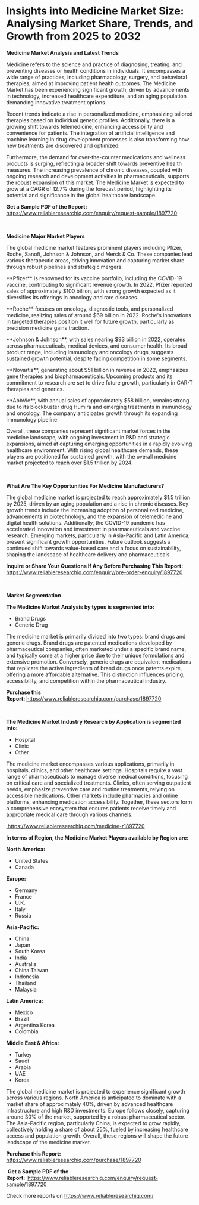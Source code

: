 <p><h1>Insights into Medicine Market Size: Analysing Market Share, Trends, and Growth from 2025 to 2032</h1></p><p><strong>Medicine Market Analysis and Latest Trends</strong></p>
<p><p>Medicine refers to the science and practice of diagnosing, treating, and preventing diseases or health conditions in individuals. It encompasses a wide range of practices, including pharmacology, surgery, and behavioral therapies, aimed at improving patient health outcomes. The Medicine Market has been experiencing significant growth, driven by advancements in technology, increased healthcare expenditure, and an aging population demanding innovative treatment options.</p><p>Recent trends indicate a rise in personalized medicine, emphasizing tailored therapies based on individual genetic profiles. Additionally, there is a growing shift towards telemedicine, enhancing accessibility and convenience for patients. The integration of artificial intelligence and machine learning in drug development processes is also transforming how new treatments are discovered and optimized.</p><p>Furthermore, the demand for over-the-counter medications and wellness products is surging, reflecting a broader shift towards preventive health measures. The increasing prevalence of chronic diseases, coupled with ongoing research and development activities in pharmaceuticals, supports the robust expansion of this market. The Medicine Market is expected to grow at a CAGR of 12.7% during the forecast period, highlighting its potential and significance in the global healthcare landscape.</p></p>
<p><strong>Get a Sample PDF of the Report:&nbsp;</strong> <a href="https://www.reliableresearchiq.com/enquiry/request-sample/1897720?utm_campaign=1144&utm_medium=2&utm_source=Github&utm_content=ia&utm_term=03032025&utm_id=medicine">https://www.reliableresearchiq.com/enquiry/request-sample/1897720</a></p>
<p>&nbsp;</p>
<p><strong>Medicine Major Market Players</strong></p>
<p><p>The global medicine market features prominent players including Pfizer, Roche, Sanofi, Johnson & Johnson, and Merck & Co. These companies lead various therapeutic areas, driving innovation and capturing market share through robust pipelines and strategic mergers.</p><p>**Pfizer** is renowned for its vaccine portfolio, including the COVID-19 vaccine, contributing to significant revenue growth. In 2022, Pfizer reported sales of approximately $100 billion, with strong growth expected as it diversifies its offerings in oncology and rare diseases.</p><p>**Roche** focuses on oncology, diagnostic tools, and personalized medicine, realizing sales of around $69 billion in 2022. Roche's innovations in targeted therapies position it well for future growth, particularly as precision medicine gains traction.</p><p>**Johnson & Johnson**, with sales nearing $93 billion in 2022, operates across pharmaceuticals, medical devices, and consumer health. Its broad product range, including immunology and oncology drugs, suggests sustained growth potential, despite facing competition in some segments.</p><p>**Novartis**, generating about $51 billion in revenue in 2022, emphasizes gene therapies and biopharmaceuticals. Upcoming products and its commitment to research are set to drive future growth, particularly in CAR-T therapies and generics.</p><p>**AbbVie**, with annual sales of approximately $58 billion, remains strong due to its blockbuster drug Humira and emerging treatments in immunology and oncology. The company anticipates growth through its expanding immunology pipeline.</p><p>Overall, these companies represent significant market forces in the medicine landscape, with ongoing investment in R&D and strategic expansions, aimed at capturing emerging opportunities in a rapidly evolving healthcare environment. With rising global healthcare demands, these players are positioned for sustained growth, with the overall medicine market projected to reach over $1.5 trillion by 2024.</p></p>
<p>&nbsp;</p>
<p><strong>What Are The Key Opportunities For Medicine Manufacturers?</strong></p>
<p><p>The global medicine market is projected to reach approximately $1.5 trillion by 2025, driven by an aging population and a rise in chronic diseases. Key growth trends include the increasing adoption of personalized medicine, advancements in biotechnology, and the expansion of telemedicine and digital health solutions. Additionally, the COVID-19 pandemic has accelerated innovation and investment in pharmaceuticals and vaccine research. Emerging markets, particularly in Asia-Pacific and Latin America, present significant growth opportunities. Future outlook suggests a continued shift towards value-based care and a focus on sustainability, shaping the landscape of healthcare delivery and pharmaceuticals.</p></p>
<p><strong>Inquire or Share Your Questions If Any Before Purchasing This Report:</strong> <a href="https://www.reliableresearchiq.com/enquiry/pre-order-enquiry/1897720?utm_campaign=1144&utm_medium=2&utm_source=Github&utm_content=ia&utm_term=03032025&utm_id=medicine">https://www.reliableresearchiq.com/enquiry/pre-order-enquiry/1897720</a></p>
<p>&nbsp;</p>
<p><strong>Market Segmentation</strong></p>
<p><strong>The Medicine Market Analysis by types is segmented into:</strong></p>
<p><ul><li>Brand Drugs</li><li>Generic Drug</li></ul></p>
<p><p>The medicine market is primarily divided into two types: brand drugs and generic drugs. Brand drugs are patented medications developed by pharmaceutical companies, often marketed under a specific brand name, and typically come at a higher price due to their unique formulations and extensive promotion. Conversely, generic drugs are equivalent medications that replicate the active ingredients of brand drugs once patents expire, offering a more affordable alternative. This distinction influences pricing, accessibility, and competition within the pharmaceutical industry.</p></p>
<p><strong>Purchase this Report:&nbsp;</strong><a href="https://www.reliableresearchiq.com/purchase/1897720?utm_campaign=1144&utm_medium=2&utm_source=Github&utm_content=ia&utm_term=03032025&utm_id=medicine">https://www.reliableresearchiq.com/purchase/1897720</a></p>
<p>&nbsp;</p>
<p><strong>The Medicine Market Industry Research by Application is segmented into:</strong></p>
<p><ul><li>Hospital</li><li>Clinic</li><li>Other</li></ul></p>
<p><p>The medicine market encompasses various applications, primarily in hospitals, clinics, and other healthcare settings. Hospitals require a vast range of pharmaceuticals to manage diverse medical conditions, focusing on critical care and specialized treatments. Clinics, often serving outpatient needs, emphasize preventive care and routine treatments, relying on accessible medications. Other markets include pharmacies and online platforms, enhancing medication accessibility. Together, these sectors form a comprehensive ecosystem that ensures patients receive timely and appropriate medical care through various channels.</p></p>
<p><a href="https://www.reliableresearchiq.com/medicine-r1897720?utm_campaign=1144&utm_medium=2&utm_source=Github&utm_content=ia&utm_term=03032025&utm_id=medicine">&nbsp;https://www.reliableresearchiq.com/medicine-r1897720</a></p>
<p><strong>In terms of Region, the Medicine Market Players available by Region are:</strong></p>
<p>
    <p> <strong> North America: </strong>
        <ul>
            <li>United States</li>
            <li>Canada</li>
        </ul>
        </p> 
    <p> <strong> Europe: </strong>
        <ul>
            <li>Germany</li>
            <li>France</li>
            <li>U.K.</li>
            <li>Italy</li>
            <li>Russia</li>
        </ul>
        </p> 
    <p> <strong> Asia-Pacific: </strong>
        <ul>
            <li>China</li>
            <li>Japan</li>
            <li>South Korea</li>
            <li>India</li>
            <li>Australia</li>
            <li>China Taiwan</li>
            <li>Indonesia</li>
            <li>Thailand</li>
            <li>Malaysia</li>
        </ul>
        </p> 
    <p> <strong> Latin America: </strong>
        <ul>
            <li>Mexico</li>
            <li>Brazil</li>
            <li>Argentina Korea</li>
            <li>Colombia</li>
        </ul>
        </p> 
    <p> <strong> Middle East & Africa: </strong>
        <ul>
            <li>Turkey</li>
            <li>Saudi</li>
            <li>Arabia</li>
            <li>UAE</li>
            <li>Korea</li>
        </ul>
    </p>
    </p>
<p><p>The global medicine market is projected to experience significant growth across various regions. North America is anticipated to dominate with a market share of approximately 40%, driven by advanced healthcare infrastructure and high R&D investments. Europe follows closely, capturing around 30% of the market, supported by a robust pharmaceutical sector. The Asia-Pacific region, particularly China, is expected to grow rapidly, collectively holding a share of about 25%, fueled by increasing healthcare access and population growth. Overall, these regions will shape the future landscape of the medicine market.</p></p>
<p><strong>Purchase this Report: </strong><a href="https://www.reliableresearchiq.com/purchase/1897720?utm_campaign=1144&utm_medium=2&utm_source=Github&utm_content=ia&utm_term=03032025&utm_id=medicine">https://www.reliableresearchiq.com/purchase/1897720</a></p>
<p>&nbsp;<strong>Get a Sample PDF of the Report:&nbsp;&nbsp;</strong><a href="https://www.reliableresearchiq.com/enquiry/request-sample/1897720?utm_campaign=1144&utm_medium=2&utm_source=Github&utm_content=ia&utm_term=03032025&utm_id=medicine">https://www.reliableresearchiq.com/enquiry/request-sample/1897720</a></p>
<p><strong></strong></p>
<p>Check more reports on <a href="https://www.reliableresearchiq.com/?utm_campaign=1144&utm_medium=2&utm_source=Github&utm_content=ia&utm_term=03032025&utm_id=medicine">https://www.reliableresearchiq.com/</a></p>